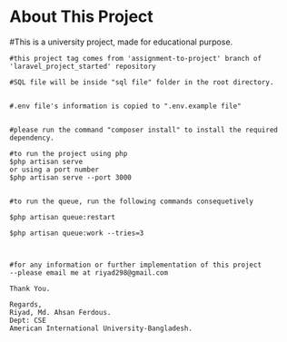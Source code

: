 <h1>About This Project</h1>


<p>
	#This is a university project, made for educational purpose.
	
	#this project tag comes from 'assignment-to-project' branch of 'laravel_project_started' repository

	#SQL file will be inside "sql file" folder in the root directory.


	#.env file's information is copied to ".env.example file"


	#please run the command "composer install" to install the required dependency.

	#to run the project using php
	$php artisan serve
	or using a port number
	$php artisan serve --port 3000


	#to run the queue, run the following commands consequetively

	$php artisan queue:restart

	$php artisan queue:work --tries=3



	#for any information or further implementation of this project
	--please email me at riyad298@gmail.com
	
	Thank You.

	Regards,
	Riyad, Md. Ahsan Ferdous.
	Dept: CSE
	American International University-Bangladesh. 
</p>

